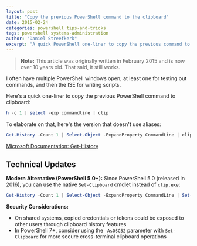 ```yaml
---
layout: post
title: "Copy the previous PowerShell command to the clipboard"
date: 2015-02-24
categories: powershell tips-and-tricks
tags: powershell systems-administration
author: "Daniel Streefkerk"
excerpt: "A quick PowerShell one-liner to copy the previous command to the clipboard for reuse in other windows"
---
```


> **Note:** This article was originally written in February 2015 and is now over 10 years old. That said, it still works.

I often have multiple PowerShell windows open; at least one for testing out commands, and then the ISE for writing scripts.

Here's a quick one-liner to copy the previous PowerShell command to clipboard:

```powershell
h -c 1 | select -exp commandline | clip
```

To elaborate on that, here's the version that doesn't use aliases:

```powershell
Get-History -Count 1 | Select-Object -ExpandProperty CommandLine | clip
```

[Microsoft Documentation: Get-History](https://learn.microsoft.com/en-us/powershell/module/microsoft.powershell.core/get-history)

## Technical Updates

**Modern Alternative (PowerShell 5.0+):** Since PowerShell 5.0 (released in 2016), you can use the native `Set-Clipboard` cmdlet instead of `clip.exe`:

```powershell
Get-History -Count 1 | Select-Object -ExpandProperty CommandLine | Set-Clipboard
```

**Security Considerations:**
- On shared systems, copied credentials or tokens could be exposed to other users through clipboard history features
- In PowerShell 7+, consider using the `-AsOSC52` parameter with `Set-Clipboard` for more secure cross-terminal clipboard operations